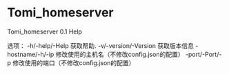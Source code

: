 # Tomi_homeserver
Tomi_homeserver 0.1 Help

选项：
-h/-help/-Help      获取帮助.
-v/-version/-Version        获取版本信息
-hostname/-h/-ip <hostname>     修改使用的主机名（不修改config.json的配置）
-port/-Port/-p <port>     修改使用的端口（不修改config.json的配置）